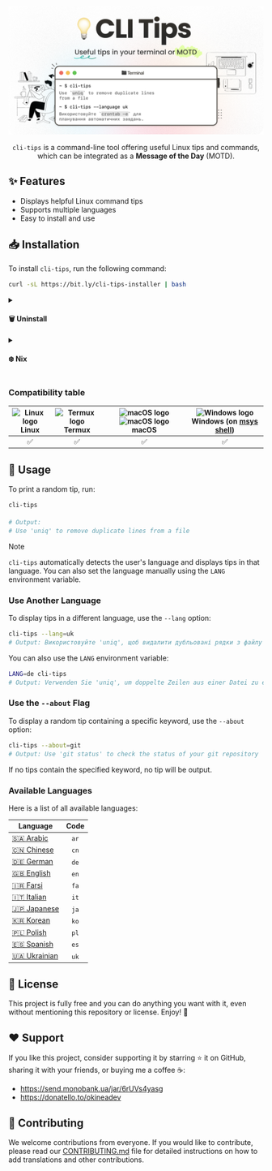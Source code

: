 <!-- markdownlint-disable first-line-h1 no-inline-html -->

<div align="center">

![CLI Tips Banner](assets/banner.png)

<p>

`cli-tips` is a command-line tool offering useful Linux tips and commands, which can be integrated as a **Message of the Day** (MOTD).

</p>

</div>

## ✨ Features

- Displays helpful Linux command tips
- Supports multiple languages
- Easy to install and use

## 📥 Installation

To install `cli-tips`, run the following command:

```bash
curl -sL https://bit.ly/cli-tips-installer | bash
```

<details>
<summary>
    <h4>🗑️ Uninstall</h4>
</summary>

To uninstall `cli-tips`, run the following command:

```bash
sudo rm -rf ${PREFIX:-/usr$([ "$(uname)" = "Darwin" ] && echo "/local")}/{bin,share}/cli-tips && hash -r
```

> **ℹ️ Note**:
>
> If you want to remove this tool from **Termux**, run the above command without `sudo`.

</details>

<details>
<summary>
    <h4>❄️ Nix</h4>
</summary>

For Nix the package manager, the package name is `cli-tips`. You should consult [the Nix manual](https://nixos.org/manual/nixpkgs/stable/#sec-declarative-package-management)
on how to properly install packages.

</details>

### Compatibility table

| <div><img src="https://upload.wikimedia.org/wikipedia/commons/f/f1/Icons8_flat_linux.svg" alt="Linux logo" width="30"/></div> **Linux** | <div><img src="https://upload.wikimedia.org/wikipedia/commons/b/b5/Termux.svg" alt="Termux logo" width="30"/></div> **Termux** | <div><img src="https://github.com/okineadev/dotload/raw/refs/heads/main/public/macos-dark-logo.svg#gh-light-mode-only" alt="macOS logo" width="30"/><img src="https://github.com/okineadev/dotload/raw/refs/heads/main/public/macos-light-logo.svg#gh-dark-mode-only" alt="macOS logo" width="30"/></div> **macOS** | <div><img src="https://github.com/okineadev/dotload/assets/81070564/99544c04-51e7-41b5-95f7-0828cfc97617" alt="Windows logo" width="30"/></div> **Windows** (on [msys shell](https://www.msys2.org/)) |
| :-------------------------------------------------------------------------------------------------------------------------------------: | :----------------------------------------------------------------------------------------------------------------------------: | :-----------------------------------------------------------------------------------------------------------------------------------------------------------------------------------------------------------------------------------------------------------------------------------------------------------------: | :---------------------------------------------------------------------------------------------------------------------------------------------------------------------------------------------------: |
|                                                                   ✅                                                                    |                                                               ✅                                                               |                                                                                                                                                         ✅                                                                                                                                                          |                                                                                                  ✅                                                                                                   |

## 🚀 Usage

To print a random tip, run:

```bash
cli-tips

# Output:
# Use 'uniq' to remove duplicate lines from a file
```

> [!NOTE]
>
> `cli-tips` automatically detects the user's language and displays tips in that language. You can also set the language manually using the `LANG` environment variable.

### Use Another Language

To display tips in a different language, use the `--lang` option:

```bash
cli-tips --lang=uk
# Output: Використовуйте 'uniq', щоб видалити дубльовані рядки з файлу
```

You can also use the `LANG` environment variable:

```bash
LANG=de cli-tips
# Output: Verwenden Sie 'uniq', um doppelte Zeilen aus einer Datei zu entfernen
```

### Use the `--about` Flag

To display a random tip containing a specific keyword, use the `--about` option:

```bash
cli-tips --about=git
# Output: Use 'git status' to check the status of your git repository
```

If no tips contain the specified keyword, no tip will be output.

### Available Languages

Here is a list of all available languages:

| Language                            | Code |
| ----------------------------------- | :--: |
| [🇸🇦 Arabic](translations/ar.txt)    | `ar` |
| [🇨🇳 Chinese](translations/cn.txt)   | `cn` |
| [🇩🇪 German](translations/de.txt)    | `de` |
| [🇬🇧 English](translations/en.txt)   | `en` |
| [🇮🇷 Farsi](translations/fa.txt)     | `fa` |
| [🇮🇹 Italian](translations/it.txt)   | `it` |
| [🇯🇵 Japanese](translations/ja.txt)  | `ja` |
| [🇰🇷 Korean](translations/ko.txt)    | `ko` |
| [🇵🇱 Polish](translations/pl.txt)    | `pl` |
| [🇪🇸 Spanish](translations/es.txt)   | `es` |
| [🇺🇦 Ukrainian](translations/uk.txt) | `uk` |

<!-- ### Specify a Custom Folder with Tips Translations

To use a custom folder with tips translations, set the `TIPS_FOLDER` environment variable:

```bash
TIPS_FOLDER=/path/to/tips cli-tips --lang=veryrarelanguage
# Output: <Tip in veryrarelanguage>
```

By default, `cli-tips` uses the built-in tips folder. The custom folder should contain text files in the following format:

```plaintext
tips_<lang_id>.txt
```

Example:

```plaintext
📂 translations/
 ├── 📄 tips_de.txt
 ├── 📄 tips_en.txt
 ├── 📄 tips_pl.txt
 └── 📄 tips_uk.txt
``` -->

## 📝 License

This project is fully free and you can do anything you want with it, even without mentioning this repository or license. Enjoy! 🚀

## ❤️ Support

If you like this project, consider supporting it by starring ⭐ it on GitHub, sharing it with your friends, or buying me a coffee ☕:

- <https://send.monobank.ua/jar/6rUVs4yasg>
- <https://donatello.to/okineadev>

## 🤝 Contributing

We welcome contributions from everyone. If you would like to contribute, please read our [CONTRIBUTING.md](CONTRIBUTING.md) file for detailed instructions on how to add translations and other contributions.

